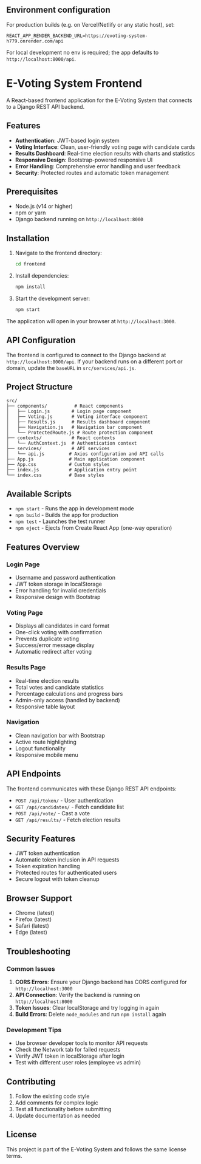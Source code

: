 Environment configuration
-------------------------

For production builds (e.g. on Vercel/Netlify or any static host), set:

```
REACT_APP_RENDER_BACKEND_URL=https://evoting-system-h779.onrender.com/api
```

For local development no env is required; the app defaults to `http://localhost:8000/api`.

# E-Voting System Frontend

A React-based frontend application for the E-Voting System that connects to a Django REST API backend.

## Features

- **Authentication**: JWT-based login system
- **Voting Interface**: Clean, user-friendly voting page with candidate cards
- **Results Dashboard**: Real-time election results with charts and statistics
- **Responsive Design**: Bootstrap-powered responsive UI
- **Error Handling**: Comprehensive error handling and user feedback
- **Security**: Protected routes and automatic token management

## Prerequisites

- Node.js (v14 or higher)
- npm or yarn
- Django backend running on `http://localhost:8000`

## Installation

1. Navigate to the frontend directory:
   ```bash
   cd frontend
   ```

2. Install dependencies:
   ```bash
   npm install
   ```

3. Start the development server:
   ```bash
   npm start
   ```

The application will open in your browser at `http://localhost:3000`.

## API Configuration

The frontend is configured to connect to the Django backend at `http://localhost:8000/api`. If your backend runs on a different port or domain, update the `baseURL` in `src/services/api.js`.

## Project Structure

```
src/
├── components/          # React components
│   ├── Login.js        # Login page component
│   ├── Voting.js       # Voting interface component
│   ├── Results.js      # Results dashboard component
│   ├── Navigation.js   # Navigation bar component
│   └── ProtectedRoute.js # Route protection component
├── contexts/           # React contexts
│   └── AuthContext.js  # Authentication context
├── services/           # API services
│   └── api.js         # Axios configuration and API calls
├── App.js             # Main application component
├── App.css            # Custom styles
├── index.js           # Application entry point
└── index.css          # Base styles
```

## Available Scripts

- `npm start` - Runs the app in development mode
- `npm build` - Builds the app for production
- `npm test` - Launches the test runner
- `npm eject` - Ejects from Create React App (one-way operation)

## Features Overview

### Login Page
- Username and password authentication
- JWT token storage in localStorage
- Error handling for invalid credentials
- Responsive design with Bootstrap

### Voting Page
- Displays all candidates in card format
- One-click voting with confirmation
- Prevents duplicate voting
- Success/error message display
- Automatic redirect after voting

### Results Page
- Real-time election results
- Total votes and candidate statistics
- Percentage calculations and progress bars
- Admin-only access (handled by backend)
- Responsive table layout

### Navigation
- Clean navigation bar with Bootstrap
- Active route highlighting
- Logout functionality
- Responsive mobile menu

## API Endpoints

The frontend communicates with these Django REST API endpoints:

- `POST /api/token/` - User authentication
- `GET /api/candidates/` - Fetch candidate list
- `POST /api/vote/` - Cast a vote
- `GET /api/results/` - Fetch election results

## Security Features

- JWT token authentication
- Automatic token inclusion in API requests
- Token expiration handling
- Protected routes for authenticated users
- Secure logout with token cleanup

## Browser Support

- Chrome (latest)
- Firefox (latest)
- Safari (latest)
- Edge (latest)

## Troubleshooting

### Common Issues

1. **CORS Errors**: Ensure your Django backend has CORS configured for `http://localhost:3000`
2. **API Connection**: Verify the backend is running on `http://localhost:8000`
3. **Token Issues**: Clear localStorage and try logging in again
4. **Build Errors**: Delete `node_modules` and run `npm install` again

### Development Tips

- Use browser developer tools to monitor API requests
- Check the Network tab for failed requests
- Verify JWT token in localStorage after login
- Test with different user roles (employee vs admin)

## Contributing

1. Follow the existing code style
2. Add comments for complex logic
3. Test all functionality before submitting
4. Update documentation as needed

## License

This project is part of the E-Voting System and follows the same license terms.